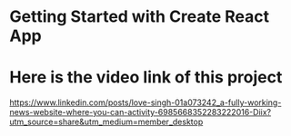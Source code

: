 # Getting Started with Create React App
# Here is the video link of this project
https://www.linkedin.com/posts/love-singh-01a073242_a-fully-working-news-website-where-you-can-activity-6985668352283222016-Diix?utm_source=share&utm_medium=member_desktop
